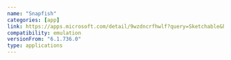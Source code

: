 ```yaml
---
name: "Snapfish"
categories: [app]
link: https://apps.microsoft.com/detail/9wzdncrfhwlf?query=Sketchable&hl=en-us&gl=US
compatibility: emulation
versionFrom: "6.1.736.0"
type: applications
---
```


